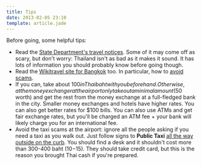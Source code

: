 ```yaml
---
title: Tips
date: 2013-02-05 23:10
template: article.jade
---
```


Before going, some helpful tips:

- Read the [State Department's travel notices][1]. Some of it may come off as
  scary, but don't worry: Thailand isn't as bad as it makes it sound. It has
  lots of information you should probably know before going though.
- Read the [Wikitravel site for Bangkok][2] too. In particular, how to [avoid
  scams][3].
- If you can, take about $100 in Thai baht with you beforehand. Otherwise, at
  the money exchanger at the airport only take out a minimal amount ($50
  worth) and get the rest from the money exchange at a full-fledged bank in
  the city. Smaller money exchanges and hotels have higher rates. You can also
  get better rates for $100 bills. You can also use ATMs and get fair exchange
  rates, but you'll be charged an ATM fee + your bank will likely charge you
  for an international fee.
- Avoid the taxi scams at the airport: ignore all the people asking if you need
  a taxi as you walk out. Just follow signs to __Public Taxi__ [all the way
  outside on the curb][4]. You should find a desk and it shouldn't cost more
  than 300-400 baht ($10-$15). They should take credit card, but this is the
  reason you brought Thai cash if you're prepared.

[1]: http://travel.state.gov/travel/cis_pa_tw/cis/cis_1040.html
[2]: http://wikitravel.org/en/Bangkok
[3]: http://wikitravel.org/en/Bangkok#Scams
[4]: http://www.tripadvisor.com/Travel-g293915-c116554/Thailand:From.Bangkok.Airport.To.Hotel.html
